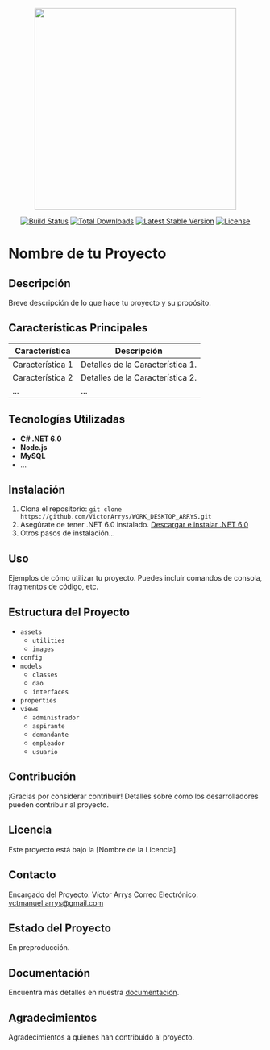 <p align="center">
  <img src="URL_DE_TU_IMAGEN" width="400">
</p>

<p align="center">
  <a href="URL_DEL_BADGE_TRAVIS"><img src="URL_DEL_BADGE_TRAVIS" alt="Build Status"></a>
  <a href="URL_DEL_BADGE_PACKAGIST"><img src="URL_DEL_BADGE_PACKAGIST" alt="Total Downloads"></a>
  <a href="URL_DEL_BADGE_VERSION"><img src="URL_DEL_BADGE_VERSION" alt="Latest Stable Version"></a>
  <a href="URL_DEL_BADGE_LICENSE"><img src="URL_DEL_BADGE_LICENSE" alt="License"></a>
</p>

# Nombre de tu Proyecto

## Descripción
Breve descripción de lo que hace tu proyecto y su propósito.

## Características Principales
| Característica           | Descripción                                    |
| ------------------------ | ---------------------------------------------- |
| Característica 1         | Detalles de la Característica 1.               |
| Característica 2         | Detalles de la Característica 2.               |
| ...                      | ...                                            |

## Tecnologías Utilizadas
- **C# .NET 6.0**
- **Node.js**
- **MySQL**
- ...

## Instalación
1. Clona el repositorio: `git clone https://github.com/VictorArrys/WORK_DESKTOP_ARRYS.git`
2. Asegúrate de tener .NET 6.0 instalado. [Descargar e instalar .NET 6.0](https://learn.microsoft.com/es-es/dotnet/)
3. Otros pasos de instalación...

## Uso
Ejemplos de cómo utilizar tu proyecto. Puedes incluir comandos de consola, fragmentos de código, etc.

## Estructura del Proyecto
- `assets`
  - `utilities`
  - `images`
- `config`
- `models`
  - `classes`
  - `dao`
  - `interfaces`
- `properties`
- `views`
  - `administrador`
  - `aspirante`
  - `demandante`
  - `empleador`
  - `usuario`

## Contribución
¡Gracias por considerar contribuir! Detalles sobre cómo los desarrolladores pueden contribuir al proyecto.

## Licencia
Este proyecto está bajo la [Nombre de la Licencia].

## Contacto
Encargado del Proyecto: Víctor Arrys
Correo Electrónico: vctmanuel.arrys@gmail.com

## Estado del Proyecto
En preproducción.

## Documentación
Encuentra más detalles en nuestra [documentación](https://arrysservicesgroup.atlassian.net/wiki/spaces/SD/pages/11010057?atlOrigin=eyJpIjoiZjJiZDlkNmRmMTE4NGU0OWI4NGQ0YjM2MzA1ZTdiMWIiLCJwIjoiYyJ9).

## Agradecimientos
Agradecimientos a quienes han contribuido al proyecto.
